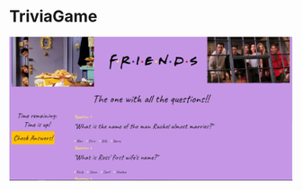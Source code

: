 # TriviaGame

![](https://github.com/tamrichardson/TriviaGame/blob/master/assets/images/readMeScreen.JPG)
